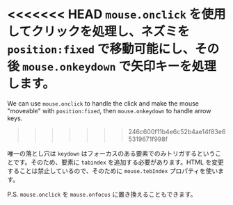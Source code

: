 
<<<<<<< HEAD
`mouse.onclick` を使用してクリックを処理し、ネズミを `position:fixed` で移動可能にし、その後 `mouse.onkeydown` で矢印キーを処理します。
=======
We can use `mouse.onclick` to handle the click and make the mouse "moveable" with `position:fixed`, then `mouse.onkeydown` to handle arrow keys.
>>>>>>> 246c600f11b4e6c52b4ae14f83e65319671f998f

唯一の落とし穴は `keydown` はフォーカスのある要素でのみトリガするということです。そのため、要素に `tabindex` を追加する必要があります。HTML を変更することは禁止しているので、そのために `mouse.tebIndex` プロパティを使います。

P.S. `mouse.onclick` を `mouse.onfocus` に置き換えることもできます。
